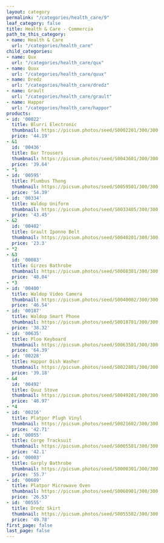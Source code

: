 ```yaml
---
layout: category
permalink: "/categories/health_care/9"
leaf_category: false
title: Health & Care - Commercia
path_to_this_category:
- name: Health & Care
  url: "/categories/health_care"
child_categories:
- name: Qux
  url: "/categories/health_care/qux"
- name: Quux
  url: "/categories/health_care/quux"
- name: Dredz
  url: "/categories/health_care/dredz"
- name: Grault
  url: "/categories/health_care/grault"
- name: Happor
  url: "/categories/health_care/happor"
products:
- id: '00022'
  title: Blurri Electronic
  thumbnail: https://picsum.photos/seed/S0002201/300/300
  price: '44.19'
- &1
  id: '00436'
  title: Bar Trousers
  thumbnail: https://picsum.photos/seed/S0043601/300/300
  price: '39.64'
- *1
- id: '00595'
  title: Plumbus Thong
  thumbnail: https://picsum.photos/seed/S0059501/300/300
  price: '54.39'
- id: '00334'
  title: Waldop Uniform
  thumbnail: https://picsum.photos/seed/S0033405/300/300
  price: '43.45'
- &2
  id: '00402'
  title: Grault Iponno Belt
  thumbnail: https://picsum.photos/seed/S0040201/300/300
  price: '23.3'
- *2
- &3
  id: '00083'
  title: Girzes Bathrobe
  thumbnail: https://picsum.photos/seed/S0008301/300/300
  price: '48.04'
- *3
- id: '00400'
  title: Waldop Video Camera
  thumbnail: https://picsum.photos/seed/S0040002/300/300
  price: '46.54'
- id: '00187'
  title: Waldop Smart Phone
  thumbnail: https://picsum.photos/seed/S0018701/300/300
  price: '38.32'
- id: '00635'
  title: Ploo Keyboard
  thumbnail: https://picsum.photos/seed/S0063501/300/300
  price: '64.39'
- id: '00228'
  title: Happor Dish Washer
  thumbnail: https://picsum.photos/seed/S0022801/300/300
  price: '39.18'
- &4
  id: '00492'
  title: Quuz Stove
  thumbnail: https://picsum.photos/seed/S0049201/300/300
  price: '48.97'
- *4
- id: '00216'
  title: Platpor Plugh Vinyl
  thumbnail: https://picsum.photos/seed/S0021602/300/300
  price: '42.71'
- id: '00055'
  title: Corge Tracksuit
  thumbnail: https://picsum.photos/seed/S0005501/300/300
  price: '42.1'
- id: '00003'
  title: Garply Bathrobe
  thumbnail: https://picsum.photos/seed/S0000301/300/300
  price: '55.7'
- id: '00609'
  title: Platpor Microwave Oven
  thumbnail: https://picsum.photos/seed/S0060901/300/300
  price: '26.53'
- id: '00555'
  title: Dredz Skirt
  thumbnail: https://picsum.photos/seed/S0055502/300/300
  price: '49.78'
first_page: false
last_page: false
---
```


